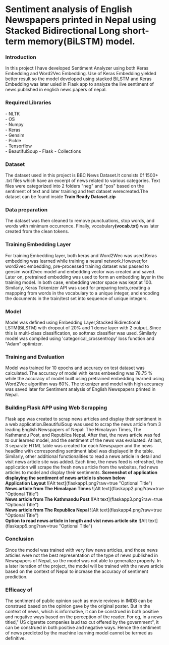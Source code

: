 # Sentiment analysis of English Newspapers printed in Nepal using Stacked Bidirectional Long short-term memory(BiLSTM) model.
<h3><b>Introduction</b></h3>
In this project I have developed Sentiment Analyzer using both Keras Embedding and Word2Vec Embedding. Use of Keras Embedding yielded better result so the model developed using stacked BiLSTM and Keras Embedding was later usied in Flask app to analyze the live sentiment of news published in english news papers of nepal. 
<h3><b>Required Libraries </b></h3>
- NLTK<br>
- OS<br>
- Numpy<br>
- Keras<br>
- Gensim<br>
- Pickle<br>
- Tensorflow<br>
- BeautifulSoup
- Flask
- Collections<br>
<h3><b>Dataset </b></h3>
The dataset used in this project is BBC News Dataset.It consists 0f 1500+ .txt files which have an excerpt of news related to various categories. Text files were categorized into 2 folders "neg" and "pos" based on the sentiment of text and later training and test dataset werecreated.The dataset can be found inside <b>Train Ready Dataset.zip</b>
<h3><b>Data preparation</b></h3>
The dataset was then cleaned to remove punctuations, stop words, and words with minimum occurrence. Finally, vocabulary<b>(vocab.txt)</b> was later created from the clean tokens.
<h3><b>Training Embedding Layer</b></h3>
For training Embedding layer, both keras  and Word2Wec  was used.Keras embedding was learned while training a neural network.However,for word2vec embedding, pre-processed training dataset was passed to gensim word2vec model and embedding vector was created and saved. Later on, pretrained embedding was used to form an embedding layer in the training model.  In both case, embedding vector space was kept at 100. Similarly, Keras Tokenizer API was used for preparing texts,creating a mappping from words in the vocabulary to a unique integer, and encoding the documents in the train/test set into sequence of unique integers.
<h3><b>Model</b></h3>
Model was defined using Embedding Layer,Stacked Bidirectional LSTM(BiLSTM) with dropout of 20% and 1 dense layer with 2 output..Since this is multi-class classification, so softmax classifier was used. Similarly model was compiled using 'categorical_crossentropy' loss function and "Adam" optimizer.
<h3><b>Training and Evaluation</b></h3>
Model was trained for 10 epochs and accuracy on test dataset was calculated. The accuracy of model with keras embeeding was 78.75 % while the accuracy of model built using pretrained embedding learned using Word2Vec algorithm was 60%. The tokenizer and model with high accuracy was saved later for Sentiment analysis of English Newspapers printed in Nepal.
<h3><b>Building Flask APP using Web Scrapping</b></h3>
Flask app was created to scrap news articles and display their sentiment in a web application.BeautifulSoup was used to scrap the news article from 3 leading English Newspapers of Nepal: The Himalayan Times, The Kathmandu Post, and Republica Nepal. After that, the news article was fed to our learned model, and the sentiment of the news was evaluated. At last, 3 separate HTML table was created for each Newspaper and the news headline with corresponding sentiment label was displayed in the table. Similarly, other additional functionalities to read a news article in detail and visit news article site was added. Each time, the news feed is refreshed, the application will scrape the fresh news article from the websites, fed news articles to model and display their sentiments.
<b>Screenshot of application displaying the sentiment of news article is shown below</b>
<br>
<b>Application Layout</b>
![Alt text](flaskapp1.png?raw=true "Optional Title")
<br>
<b>News article from The Himalayan Times</b>
![Alt text](flaskapp2.png?raw=true "Optional Title")
<br>
<b>News article from The Kathmandu Post</b>
![Alt text](flaskapp3.png?raw=true "Optional Title")
<br>
<b>News article from The Republica Nepal</b>
![Alt text](flaskapp4.png?raw=true "Optional Title")
<br>
<b>Option to read news article in length and vist news article site</b>
![Alt text](flaskapp5.png?raw=true "Optional Title")
<br>
<h3><b>Conclusion</b></h3>
Since the model was trained with very few news articles, and those news articles were not the best representation of the type of news published in Newspapers of Nepal, so the model was not able to generalize properly. In a later iteration of the project, the model will be trained with the news article based on the context of Nepal to increase the accuracy of sentiment prediction.

<h3><b>Efficacy of </b></h3>
The sentiment of public opinion such as movie reviews in IMDB can be construed based on the opinion gave by the original poster. But in the context of news, which is informative, it can be construed in both positive and negative ways based on the perception of the reader.
 For eg, in a news titled," US cigarette companies laud tax cut offered by the government", it can be construed in both positive and negative ways. Hence the sentiment of news predicted by the machine learning model cannot be termed as definitive.
